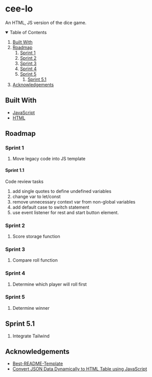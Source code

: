 <!--
*** Thanks for checking out the Best-README-Template. If you have a suggestion
*** that would make this better, please fork the repo and create a pull request
*** or simply open an issue with the tag "enhancement".
*** Thanks again! Now go create something AMAZING! :D
-->

<!-- PROJECT SHIELDS -->
<!--
*** I'm using markdown "reference style" links for readability.
*** Reference links are enclosed in brackets [ ] instead of parentheses ( ).
*** See the bottom of this document for the declaration of the reference variables
*** for contributors-url, forks-url, etc. This is an optional, concise syntax you may use.
*** https://www.markdownguide.org/basic-syntax/#reference-style-links

[![Contributors][contributors-shield]][contributors-url]
[![Forks][forks-shield]][forks-url]
[![Stargazers][stars-shield]][stars-url]
[![Issues][issues-shield]][issues-url]
[![MIT License][license-shield]][license-url]
[![LinkedIn][linkedin-shield]][linkedin-url]
-->

<!-- PROJECT LOGO
<br />
<p align="center">
  <a href="https://github.com/othneildrew/Best-README-Template">
    <img src="images/logo.png" alt="Logo" width="80" height="80">
  </a>

  <h3 align="center">Best-README-Template</h3>

  <p align="center">
    An awesome README template to jumpstart your projects!
    <br />
    <a href="https://github.com/othneildrew/Best-README-Template"><strong>Explore the docs »</strong></a>
    <br />
    <br />
    <a href="https://github.com/othneildrew/Best-README-Template">View Demo</a>
    ·
    <a href="https://github.com/othneildrew/Best-README-Template/issues">Report Bug</a>
    ·
    <a href="https://github.com/othneildrew/Best-README-Template/issues">Request Feature</a>
  </p>
</p>
-->

# cee-lo

An HTML, JS version of the dice game.

<!-- TABLE OF CONTENTS -->
<details open="open">
  <summary>Table of Contents</summary>
  <ol>
    <!-- <li>
      <a href="#about-the-project">About The Project</a>
      <ul>
        <li><a href="#built-with">Built With</a></li>
      </ul>
    </li>
    <li>
      <a href="#getting-started">Getting Started</a>
      <ul>
        <li><a href="#prerequisites">Prerequisites</a></li>
        <li><a href="#installation">Installation</a></li>
      </ul>
    </li> -->
    <li><a href="#built-with">Built With</a></li>
    <li>
      <a href="#roadmap">Roadmap</a>
      <ol>
        <li><a href="#sprint-1">Sprint 1</a></li>
        <li><a href="#sprint-2">Sprint 2</a></li>
        <li><a href="#sprint-3">Sprint 3</a></li>
        <li><a href="#sprint-4">Sprint 4</a></li>
        <li>
            <a href="#sprint-5">Sprint 5</a>
            <ol>
                <li><a href="#sprint-5.1">Sprint 5.1</a></li>
            </ol>
        </li>
      </ol>
    </li>
    <!-- <li><a href="#contributing">Contributing</a></li>
    <li><a href="#license">License</a></li>
    <li><a href="#contact">Contact</a></li> -->
    <li><a href="#acknowledgements">Acknowledgements</a></li>
  </ol>
</details>

<!-- ABOUT THE PROJECT
## About The Project

[![Product Name Screen Shot][product-screenshot]](https://example.com)

There are many great README templates available on GitHub, however, I didn't find one that really suit my needs so I created this enhanced one. I want to create a README template so amazing that it'll be the last one you ever need -- I think this is it.

Here's why:
* Your time should be focused on creating something amazing. A project that solves a problem and helps others
* You shouldn't be doing the same tasks over and over like creating a README from scratch
* You should element DRY principles to the rest of your life :smile:

Of course, no one template will serve all projects since your needs may be different. So I'll be adding more in the near future. You may also suggest changes by forking this repo and creating a pull request or opening an issue. Thanks to all the people have have contributed to expanding this template!

A list of commonly used resources that I find helpful are listed in the acknowledgements.
 -->

## Built With

<!--This section should list any major frameworks that you built your project using. Leave any add-ons/plugins for the acknowledgements section. Here are a few examples.-->

- [JavaScript](https://en.wikipedia.org/wiki/ECMAScript)
- [HTML](https://en.wikipedia.org/wiki/HTML)

<!-- GETTING STARTED
## Getting Started

This is an example of how you may give instructions on setting up your project locally.
To get a local copy up and running follow these simple example steps.

### Prerequisites

This is an example of how to list things you need to use the software and how to install them.
* npm
  ```sh
  npm install npm@latest -g
  ```

### Installation

1. Get a free API Key at [https://example.com](https://example.com)
2. Clone the repo
   ```sh
   git clone https://github.com/your_username_/Project-Name.git
   ```
3. Install NPM packages
   ```sh
   npm install
   ```
4. Enter your API in `config.js`
   ```JS
   const API_KEY = 'ENTER YOUR API';
   ```
-->

<!-- USAGE EXAMPLES
## Usage

Use this space to show useful examples of how a project can be used. Additional screenshots, code examples and demos work well in this space. You may also link to more resources.

_For more examples, please refer to the [Documentation](https://example.com)_
 -->

<!-- ROADMAP -->

## Roadmap

<!--See the [open issues](https://github.com/othneildrew/Best-README-Template/issues) for a list of proposed features (and known issues).-->

### Sprint 1

<ol>
  <li>Move legacy code into JS template</li>
</ol>

#### Sprint 1.1

Code review tasks

<ol>
  <li>add single quotes to define undefined variables</li>
  <li>change var to let/const</li>
  <li>remove unnecessary context var from non-global variables</li>
  <li>add default case to switch statement</li>
  <li>use event listener for rest and start button element.</li>
</ol>

### Sprint 2

<ol>
  <li>Score storage function</li>
</ol>

### Sprint 3

<ol>
  <li>Compare roll function</li>
</ol>

### Sprint 4

<ol>
  <li>Determine which player will roll first</li>
</ol>

### Sprint 5

<ol>
  <li>Determine winner</li>
</ol>

## Sprint 5.1

<ol>
  <li>Integrate Tailwind</li>
</ol>
<!-- CONTRIBUTING
## Contributing

Contributions are what make the open source community such an amazing place to be learn, inspire, and create. Any contributions you make are **greatly appreciated**.

1. Fork the Project
2. Create your Feature Branch (`git checkout -b feature/AmazingFeature`)
3. Commit your Changes (`git commit -m 'Add some AmazingFeature'`)
4. Push to the Branch (`git push origin feature/AmazingFeature`)
5. Open a Pull Request
   -->

<!-- LICENSE
## License

Distributed under the MIT License. See `LICENSE` for more information.
-->

<!-- CONTACT
## Contact

Your Name - [@your_twitter](https://twitter.com/your_username) - email@example.com

Project Link: [https://github.com/your_username/repo_name](https://github.com/your_username/repo_name)
-->

<!-- ACKNOWLEDGEMENTS -->

## Acknowledgements

- [Best-README-Template](https://github.com/othneildrew/Best-README-Template)
- [Convert JSON Data Dynamically to HTML Table using JavaScript](https://www.encodedna.com/javascript/practice-ground/default.htm?pg=convert_json_to_table_javascript)

<!-- MARKDOWN LINKS & IMAGES -->
<!-- https://www.markdownguide.org/basic-syntax/#reference-style-links
[contributors-shield]: https://img.shields.io/github/contributors/othneildrew/Best-README-Template.svg?style=for-the-badge
[contributors-url]: https://github.com/othneildrew/Best-README-Template/graphs/contributors
[forks-shield]: https://img.shields.io/github/forks/othneildrew/Best-README-Template.svg?style=for-the-badge
[forks-url]: https://github.com/othneildrew/Best-README-Template/network/members
[stars-shield]: https://img.shields.io/github/stars/othneildrew/Best-README-Template.svg?style=for-the-badge
[stars-url]: https://github.com/othneildrew/Best-README-Template/stargazers
[issues-shield]: https://img.shields.io/github/issues/othneildrew/Best-README-Template.svg?style=for-the-badge
[issues-url]: https://github.com/othneildrew/Best-README-Template/issues
[license-shield]: https://img.shields.io/github/license/othneildrew/Best-README-Template.svg?style=for-the-badge
[license-url]: https://github.com/othneildrew/Best-README-Template/blob/master/LICENSE.txt
[linkedin-shield]: https://img.shields.io/badge/-LinkedIn-black.svg?style=for-the-badge&logo=linkedin&colorB=555
[linkedin-url]: https://linkedin.com/in/othneildrew
[product-screenshot]: images/screenshot.png
-->
